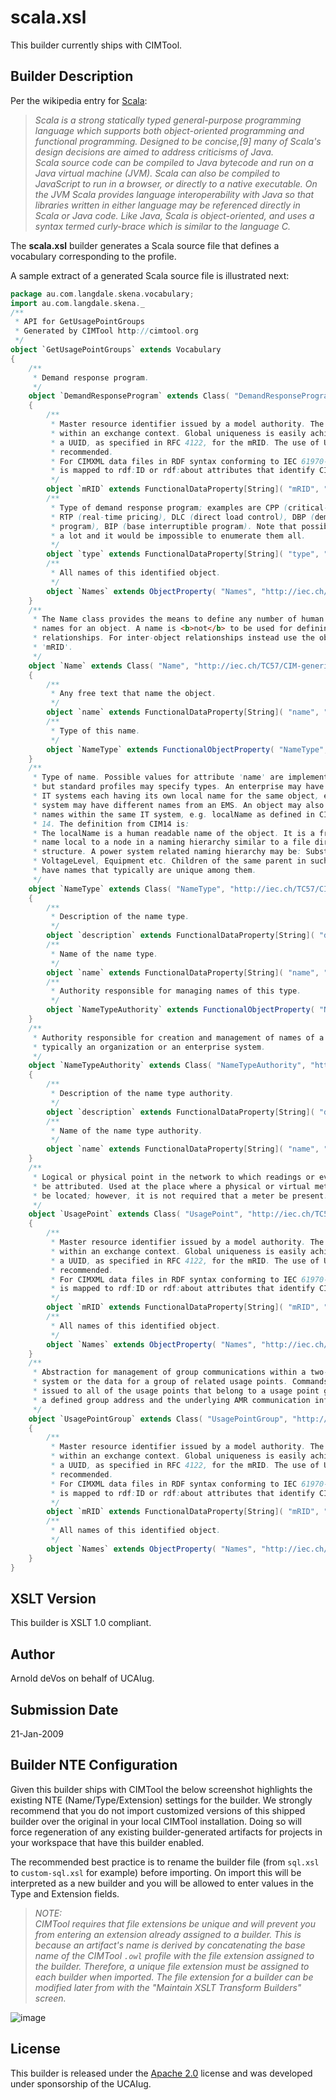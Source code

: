 # scala.xsl

This builder currently ships with CIMTool.

## Builder Description

Per the wikipedia entry for [Scala](https://en.wikipedia.org/wiki/Scala_(programming_language)):

>*Scala is a strong statically typed general-purpose programming language which supports both object-oriented programming and functional programming. Designed to be concise,[9] many of Scala's design decisions are aimed to address criticisms of Java.</br>Scala source code can be compiled to Java bytecode and run on a Java virtual machine (JVM). Scala can also be compiled to JavaScript to run in a browser, or directly to a native executable. On the JVM Scala provides language interoperability with Java so that libraries written in either language may be referenced directly in Scala or Java code. Like Java, Scala is object-oriented, and uses a syntax termed curly-brace which is similar to the language C.*

The **scala.xsl** builder generates a Scala source file that defines a vocabulary corresponding to the profile.

A sample extract of a generated Scala source file is illustrated next:

``` Scala
package au.com.langdale.skena.vocabulary;
import au.com.langdale.skena._
/**
 * API for GetUsagePointGroups
 * Generated by CIMTool http://cimtool.org
 */
object `GetUsagePointGroups` extends Vocabulary
{
    /**
     * Demand response program.
     */
    object `DemandResponseProgram` extends Class( "DemandResponseProgram", "http://iec.ch/TC57/CIM-generic#DemandResponseProgram" )
    {
        /**
         * Master resource identifier issued by a model authority. The mRID is unique
         * within an exchange context. Global uniqueness is easily achieved by using
         * a UUID, as specified in RFC 4122, for the mRID. The use of UUID is strongly
         * recommended.
         * For CIMXML data files in RDF syntax conforming to IEC 61970-552, the mRID
         * is mapped to rdf:ID or rdf:about attributes that identify CIM object elements.
         */
        object `mRID` extends FunctionalDataProperty[String]( "mRID", "http://iec.ch/TC57/CIM-generic#IdentifiedObject.mRID", "string" )
        /**
         * Type of demand response program; examples are CPP (critical-peak pricing),
         * RTP (real-time pricing), DLC (direct load control), DBP (demand bidding
         * program), BIP (base interruptible program). Note that possible types change
         * a lot and it would be impossible to enumerate them all.
         */
        object `type` extends FunctionalDataProperty[String]( "type", "http://iec.ch/TC57/CIM-generic#DemandResponseProgram.type", "string" )
        /**
         * All names of this identified object.
         */
        object `Names` extends ObjectProperty( "Names", "http://iec.ch/TC57/CIM-generic#IdentifiedObject.Names" )
    }
    /**
     * The Name class provides the means to define any number of human readable
     * names for an object. A name is <b>not</b> to be used for defining inter-object
     * relationships. For inter-object relationships instead use the object identification
     * 'mRID'.
     */
    object `Name` extends Class( "Name", "http://iec.ch/TC57/CIM-generic#Name" )
    {
        /**
         * Any free text that name the object.
         */
        object `name` extends FunctionalDataProperty[String]( "name", "http://iec.ch/TC57/CIM-generic#Name.name", "string" )
        /**
         * Type of this name.
         */
        object `NameType` extends FunctionalObjectProperty( "NameType", "http://iec.ch/TC57/CIM-generic#Name.NameType" )
    }
    /**
     * Type of name. Possible values for attribute 'name' are implementation dependent
     * but standard profiles may specify types. An enterprise may have multiple
     * IT systems each having its own local name for the same object, e.g. a planning
     * system may have different names from an EMS. An object may also have different
     * names within the same IT system, e.g. localName as defined in CIM version
     * 14. The definition from CIM14 is:
     * The localName is a human readable name of the object. It is a free text
     * name local to a node in a naming hierarchy similar to a file directory
     * structure. A power system related naming hierarchy may be: Substation,
     * VoltageLevel, Equipment etc. Children of the same parent in such a hierarchy
     * have names that typically are unique among them.
     */
    object `NameType` extends Class( "NameType", "http://iec.ch/TC57/CIM-generic#NameType" )
    {
        /**
         * Description of the name type.
         */
        object `description` extends FunctionalDataProperty[String]( "description", "http://iec.ch/TC57/CIM-generic#NameType.description", "string" )
        /**
         * Name of the name type.
         */
        object `name` extends FunctionalDataProperty[String]( "name", "http://iec.ch/TC57/CIM-generic#NameType.name", "string" )
        /**
         * Authority responsible for managing names of this type.
         */
        object `NameTypeAuthority` extends FunctionalObjectProperty( "NameTypeAuthority", "http://iec.ch/TC57/CIM-generic#NameType.NameTypeAuthority" )
    }
    /**
     * Authority responsible for creation and management of names of a given type;
     * typically an organization or an enterprise system.
     */
    object `NameTypeAuthority` extends Class( "NameTypeAuthority", "http://iec.ch/TC57/CIM-generic#NameTypeAuthority" )
    {
        /**
         * Description of the name type authority.
         */
        object `description` extends FunctionalDataProperty[String]( "description", "http://iec.ch/TC57/CIM-generic#NameTypeAuthority.description", "string" )
        /**
         * Name of the name type authority.
         */
        object `name` extends FunctionalDataProperty[String]( "name", "http://iec.ch/TC57/CIM-generic#NameTypeAuthority.name", "string" )
    }
    /**
     * Logical or physical point in the network to which readings or events may
     * be attributed. Used at the place where a physical or virtual meter may
     * be located; however, it is not required that a meter be present.
     */
    object `UsagePoint` extends Class( "UsagePoint", "http://iec.ch/TC57/CIM-generic#UsagePoint" )
    {
        /**
         * Master resource identifier issued by a model authority. The mRID is unique
         * within an exchange context. Global uniqueness is easily achieved by using
         * a UUID, as specified in RFC 4122, for the mRID. The use of UUID is strongly
         * recommended.
         * For CIMXML data files in RDF syntax conforming to IEC 61970-552, the mRID
         * is mapped to rdf:ID or rdf:about attributes that identify CIM object elements.
         */
        object `mRID` extends FunctionalDataProperty[String]( "mRID", "http://iec.ch/TC57/CIM-generic#IdentifiedObject.mRID", "string" )
        /**
         * All names of this identified object.
         */
        object `Names` extends ObjectProperty( "Names", "http://iec.ch/TC57/CIM-generic#IdentifiedObject.Names" )
    }
    /**
     * Abstraction for management of group communications within a two-way AMR
     * system or the data for a group of related usage points. Commands can be
     * issued to all of the usage points that belong to a usage point group using
     * a defined group address and the underlying AMR communication infrastructure.
     */
    object `UsagePointGroup` extends Class( "UsagePointGroup", "http://iec.ch/TC57/CIM-generic#UsagePointGroup" )
    {
        /**
         * Master resource identifier issued by a model authority. The mRID is unique
         * within an exchange context. Global uniqueness is easily achieved by using
         * a UUID, as specified in RFC 4122, for the mRID. The use of UUID is strongly
         * recommended.
         * For CIMXML data files in RDF syntax conforming to IEC 61970-552, the mRID
         * is mapped to rdf:ID or rdf:about attributes that identify CIM object elements.
         */
        object `mRID` extends FunctionalDataProperty[String]( "mRID", "http://iec.ch/TC57/CIM-generic#IdentifiedObject.mRID", "string" )
        /**
         * All names of this identified object.
         */
        object `Names` extends ObjectProperty( "Names", "http://iec.ch/TC57/CIM-generic#IdentifiedObject.Names" )
    }
}

```

## XSLT Version

This builder is XSLT 1.0 compliant.

## Author

Arnold deVos on behalf of UCAIug.

## Submission Date

21-Jan-2009

## Builder NTE Configuration

Given this builder ships with CIMTool the below screenshot highlights the existing NTE (Name/Type/Extension) settings for the builder.  We strongly recommend that you do not import customized versions of this shipped builder over the original in your local CIMTool installation. Doing so will force regeneration of any existing builder-generated artifacts for projects in your workspace that have this builder enabled.

The recommended best practice is to rename the builder file  (from ```sql.xsl``` to ```custom-sql.xsl``` for example) before importing. On import this will be interpreted as a new builder and you will be allowed to enter values in the Type and Extension fields.

>*NOTE: </br>CIMTool requires that file extensions be unique and will prevent you from entering an extension already assigned to a builder. This is because an artifact's name is derived by concatenating the base name of the CIMTool ```.owl``` profile with the file extension assigned to the builder. Therefore, a unique file extension must be assigned to each builder when imported. The file extension for a builder can be modified later from with the "Maintain XSLT Transform Builders" screen.*

![image](import-builder.png)

## License

This builder is released under the [Apache 2.0](../../LICENSE) license and was developed under sponsorship of the UCAIug.
